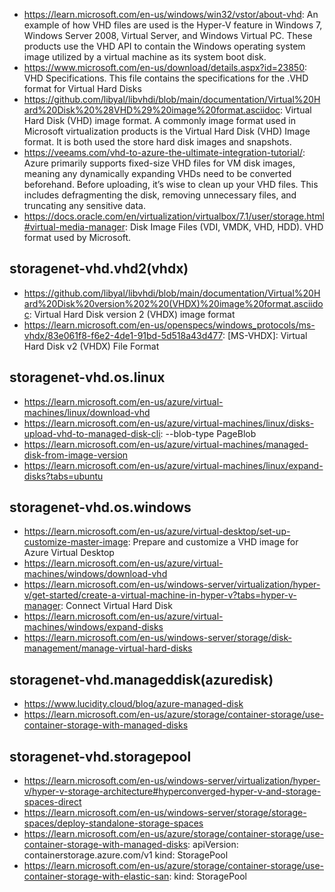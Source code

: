 - https://learn.microsoft.com/en-us/windows/win32/vstor/about-vhd: An example of how VHD files are used is the Hyper-V feature in Windows 7, Windows Server 2008, Virtual Server, and Windows Virtual PC. These products use the VHD API to contain the Windows operating system image utilized by a virtual machine as its system boot disk.
- https://www.microsoft.com/en-us/download/details.aspx?id=23850: VHD Specifications. This file contains the specifications for the .VHD format for Virtual Hard Disks
- https://github.com/libyal/libvhdi/blob/main/documentation/Virtual%20Hard%20Disk%20%28VHD%29%20image%20format.asciidoc: Virtual Hard Disk (VHD) image format. A commonly image format used in Microsoft virtualization products is the Virtual Hard Disk (VHD) Image format. It is both used the store hard disk images and snapshots.
- https://veeams.com/vhd-to-azure-the-ultimate-integration-tutorial/: Azure primarily supports fixed-size VHD files for VM disk images, meaning any dynamically expanding VHDs need to be converted beforehand. Before uploading, it’s wise to clean up your VHD files. This includes defragmenting the disk, removing unnecessary files, and truncating any sensitive data.
- https://docs.oracle.com/en/virtualization/virtualbox/7.1/user/storage.html#virtual-media-manager: Disk Image Files (VDI, VMDK, VHD, HDD). VHD format used by Microsoft.

## storagenet-vhd.vhd2(vhdx)

- https://github.com/libyal/libvhdi/blob/main/documentation/Virtual%20Hard%20Disk%20version%202%20(VHDX)%20image%20format.asciidoc: Virtual Hard Disk version 2 (VHDX) image format
- https://learn.microsoft.com/en-us/openspecs/windows_protocols/ms-vhdx/83e061f8-f6e2-4de1-91bd-5d518a43d477: [MS-VHDX]: Virtual Hard Disk v2 (VHDX) File Format

## storagenet-vhd.os.linux

- https://learn.microsoft.com/en-us/azure/virtual-machines/linux/download-vhd
- https://learn.microsoft.com/en-us/azure/virtual-machines/linux/disks-upload-vhd-to-managed-disk-cli: --blob-type PageBlob
- https://learn.microsoft.com/en-us/azure/virtual-machines/managed-disk-from-image-version
- https://learn.microsoft.com/en-us/azure/virtual-machines/linux/expand-disks?tabs=ubuntu

## storagenet-vhd.os.windows

- https://learn.microsoft.com/en-us/azure/virtual-desktop/set-up-customize-master-image: Prepare and customize a VHD image for Azure Virtual Desktop
- https://learn.microsoft.com/en-us/azure/virtual-machines/windows/download-vhd
- https://learn.microsoft.com/en-us/windows-server/virtualization/hyper-v/get-started/create-a-virtual-machine-in-hyper-v?tabs=hyper-v-manager: Connect Virtual Hard Disk
- https://learn.microsoft.com/en-us/azure/virtual-machines/windows/expand-disks
- https://learn.microsoft.com/en-us/windows-server/storage/disk-management/manage-virtual-hard-disks

## storagenet-vhd.manageddisk(azuredisk)

- https://www.lucidity.cloud/blog/azure-managed-disk
- https://learn.microsoft.com/en-us/azure/storage/container-storage/use-container-storage-with-managed-disks

## storagenet-vhd.storagepool

- https://learn.microsoft.com/en-us/windows-server/virtualization/hyper-v/hyper-v-storage-architecture#hyperconverged-hyper-v-and-storage-spaces-direct
- https://learn.microsoft.com/en-us/windows-server/storage/storage-spaces/deploy-standalone-storage-spaces
- https://learn.microsoft.com/en-us/azure/storage/container-storage/use-container-storage-with-managed-disks: apiVersion: containerstorage.azure.com/v1 kind: StoragePool
- https://learn.microsoft.com/en-us/azure/storage/container-storage/use-container-storage-with-elastic-san: kind: StoragePool
